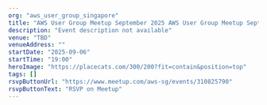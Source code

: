 ```yaml
---
org: "aws_user_group_singapore"
title: "AWS User Group Meetup September 2025 AWS User Group Meetup September 2025"
description: "Event description not available"
venue: "TBD"
venueAddress: ""
startDate: "2025-09-06"
startTime: "19:00"
heroImage: "https://placecats.com/300/200?fit=contain&position=top"
tags: []
rsvpButtonUrl: "https://www.meetup.com/aws-sg/events/310825790"
rsvpButtonText: "RSVP on Meetup"
---
```


